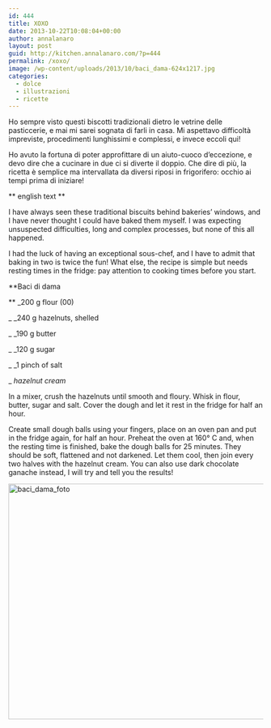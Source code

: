 ```yaml
---
id: 444
title: XOXO
date: 2013-10-22T10:08:04+00:00
author: annalanaro
layout: post
guid: http://kitchen.annalanaro.com/?p=444
permalink: /xoxo/
image: /wp-content/uploads/2013/10/baci_dama-624x1217.jpg
categories:
  - dolce
  - illustrazioni
  - ricette
---
```

Ho sempre visto questi biscotti tradizionali dietro le vetrine delle pasticcerie, e mai mi sarei sognata di farli in casa. Mi aspettavo difficoltà impreviste, procedimenti lunghissimi e complessi, e invece eccoli qui!
  
Ho avuto la fortuna di poter approfittare di un aiuto-cuoco d’eccezione, e devo dire che a cucinare in due ci si diverte il doppio. Che dire di più, la ricetta è semplice ma intervallata da diversi riposi in frigorifero: occhio ai tempi prima di iniziare!

\*\* english text \*\*

I have always seen these traditional biscuits behind bakeries’ windows, and I have never thought I could have baked them myself. I was expecting unsuspected difficulties, long and complex processes, but none of this all happened.
  
I had the luck of having an exceptional sous-chef, and I have to admit that baking in two is twice the fun! What else, the recipe is simple but needs resting times in the fridge: pay attention to cooking times before you start.

**Baci di dama
  
** _200 g flour (00)
  
_ _240 g hazelnuts, shelled
  
_ _190 g butter
  
_ _120 g sugar
  
_ _1 pinch of salt
  
_ _hazelnut cream_

In a mixer, crush the hazelnuts until smooth and floury. Whisk in flour, butter, sugar and salt. Cover the dough and let it rest in the fridge for half an hour.
  
Create small dough balls using your fingers, place on an oven pan and put in the fridge again, for half an hour. Preheat the oven at 160° C and, when the resting time is finished, bake the dough balls for 25 minutes. They should be soft, flattened and not darkened. Let them cool, then join every two halves with the hazelnut cream. You can also use dark chocolate ganache instead, I will try and tell you the results!

[<img class="alignnone size-full wp-image-447" alt="baci_dama_foto" src="http://kitchen.annalanaro.com/wp-content/uploads/2013/10/baci_dama_foto.jpg" width="700" height="465" srcset="http://kitchen.annalanaro.com/wp-content/uploads/2013/10/baci_dama_foto.jpg 700w, http://kitchen.annalanaro.com/wp-content/uploads/2013/10/baci_dama_foto-300x199.jpg 300w, http://kitchen.annalanaro.com/wp-content/uploads/2013/10/baci_dama_foto-624x414.jpg 624w" sizes="(max-width: 700px) 100vw, 700px" />](http://kitchen.annalanaro.com/wp-content/uploads/2013/10/baci_dama_foto.jpg)